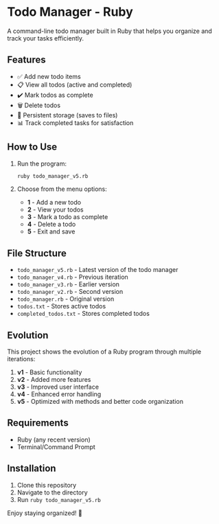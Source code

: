 # Todo Manager - Ruby

A command-line todo manager built in Ruby that helps you organize and track your tasks efficiently.

## Features

- ✅ Add new todo items
- 📋 View all todos (active and completed)
- ✔️ Mark todos as complete
- 🗑️ Delete todos
- 💾 Persistent storage (saves to files)
- 📊 Track completed tasks for satisfaction

## How to Use

1. Run the program:
   ```bash
   ruby todo_manager_v5.rb
   ```

2. Choose from the menu options:
   - **1** - Add a new todo
   - **2** - View your todos
   - **3** - Mark a todo as complete
   - **4** - Delete a todo
   - **5** - Exit and save

## File Structure

- `todo_manager_v5.rb` - Latest version of the todo manager
- `todo_manager_v4.rb` - Previous iteration
- `todo_manager_v3.rb` - Earlier version
- `todo_manager_v2.rb` - Second version
- `todo_manager.rb` - Original version
- `todos.txt` - Stores active todos
- `completed_todos.txt` - Stores completed todos

## Evolution

This project shows the evolution of a Ruby program through multiple iterations:

1. **v1** - Basic functionality
2. **v2** - Added more features
3. **v3** - Improved user interface
4. **v4** - Enhanced error handling
5. **v5** - Optimized with methods and better code organization

## Requirements

- Ruby (any recent version)
- Terminal/Command Prompt

## Installation

1. Clone this repository
2. Navigate to the directory
3. Run `ruby todo_manager_v5.rb`

Enjoy staying organized! 🎯 